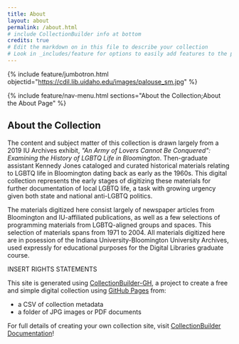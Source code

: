```yaml
---
title: About
layout: about
permalink: /about.html
# include CollectionBuilder info at bottom
credits: true
# Edit the markdown on in this file to describe your collection
# Look in _includes/feature for options to easily add features to the page
---
```


{% include feature/jumbotron.html objectid="https://cdil.lib.uidaho.edu/images/palouse_sm.jpg" %}

{% include feature/nav-menu.html sections="About the Collection;About the About Page" %}

## About the Collection

The content and subject matter of this collection is drawn largely from a 2019 IU Archives exhibit, *"An Army of Lovers Cannot Be Conquered": Examining the History of LGBTQ Life in Bloomington*. Then-graduate assistant Kennedy Jones cataloged and curated historical materials relating to LGBTQ life in Bloomington dating back as early as the 1960s. This digital collection represents the early stages of digitizing these materials for further documentation of local LGBTQ life, a task with growing urgency given both state and national anti-LGBTQ politics.

The materials digitized here consist largely of newspaper articles from Bloomington and IU-affiliated publications, as well as a few selections of programming materials from LGBTQ-aligned groups and spaces. This selection of materials spans from 1971 to 2004. All materials digitized here are in posession of the Indiana University-Bloomington University Archives, used expressly for educational purposes for the Digital Libraries graduate course. 

INSERT RIGHTS STATEMENTS

This site is generated using [CollectionBuilder-GH](https://collectionbuilding.github.io/gh/), a project to create a free and simple digital collection using [GitHub Pages](https://pages.github.com/) from: 

- a CSV of collection metadata
- a folder of JPG images or PDF documents

For full details of creating your own collection site, visit [CollectionBuilder Documentation](https://collectionbuilder.github.io/cb-docs/)!


